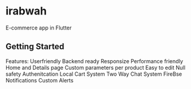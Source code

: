 # irabwah
E-commerce app in Flutter

## Getting Started

Features:
Userfriendly
Backend ready
Responsize
Performance friendly
Home and Details page
Custom parameters per product
Easy to edit
Null safety
Authenitcation
Local Cart System
Two Way Chat System
FireBse Notifications
Custom Alerts
